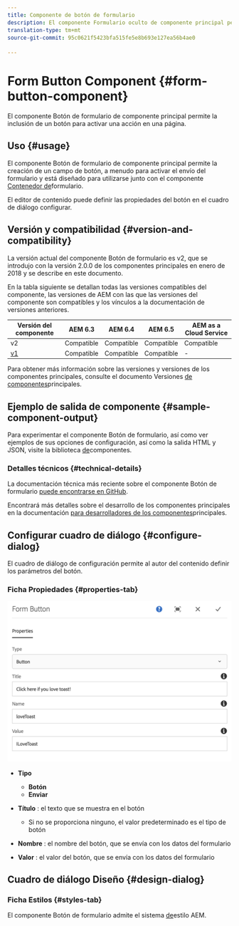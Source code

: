 ```yaml
---
title: Componente de botón de formulario
description: El componente Formulario oculto de componente principal permite incluir un campo oculto en un formulario.
translation-type: tm+mt
source-git-commit: 95c0621f5423bfa515fe5e8b693e127ea56b4ae0

---
```



# Form Button Component {#form-button-component}

El componente Botón de formulario de componente principal permite la inclusión de un botón para activar una acción en una página.

## Uso {#usage}

El componente Botón de formulario de componente principal permite la creación de un campo de botón, a menudo para activar el envío del formulario y está diseñado para utilizarse junto con el componente [Contenedor de](form-container.md)formulario.

El editor de contenido puede definir las propiedades del botón en el cuadro de diálogo [](#configure-dialog)configurar.

## Versión y compatibilidad {#version-and-compatibility}

La versión actual del componente Botón de formulario es v2, que se introdujo con la versión 2.0.0 de los componentes principales en enero de 2018 y se describe en este documento.

En la tabla siguiente se detallan todas las versiones compatibles del componente, las versiones de AEM con las que las versiones del componente son compatibles y los vínculos a la documentación de versiones anteriores.

| Versión del componente | AEM 6.3 | AEM 6.4 | AEM 6.5 | AEM as a Cloud Service |
|--- |--- |--- |--- |---|
| v2 | Compatible | Compatible | Compatible | Compatible |
| [v1](/help/components/v1/form-button-v1.md) | Compatible | Compatible | Compatible | - |

Para obtener más información sobre las versiones y versiones de los componentes principales, consulte el documento Versiones [de componentes](/help/versions.md)principales.

## Ejemplo de salida de componente {#sample-component-output}

Para experimentar el componente Botón de formulario, así como ver ejemplos de sus opciones de configuración, así como la salida HTML y JSON, visite la biblioteca [de](https://adobe.com/go/aem_cmp_library_form_button)componentes.

### Detalles técnicos {#technical-details}

La documentación técnica más reciente sobre el componente Botón de formulario [puede encontrarse en GitHub](https://adobe.com/go/aem_cmp_tech_form_button_v2).

Encontrará más detalles sobre el desarrollo de los componentes principales en la documentación [para desarrolladores de los componentes](/help/developing/overview.md)principales.

## Configurar cuadro de diálogo {#configure-dialog}

El cuadro de diálogo de configuración permite al autor del contenido definir los parámetros del botón.

### Ficha Propiedades {#properties-tab}

![](/help/assets/screen_shot_2018-01-12at120433.png)

* **Tipo**

   * **Botón**
   * **Enviar**

* **Título** : el texto que se muestra en el botón

   * Si no se proporciona ninguno, el valor predeterminado es el tipo de botón

* **Nombre** : el nombre del botón, que se envía con los datos del formulario
* **Valor** : el valor del botón, que se envía con los datos del formulario

## Cuadro de diálogo Diseño {#design-dialog}

### Ficha Estilos {#styles-tab}

El componente Botón de formulario admite el sistema [de](/help/get-started/authoring.md#component-styling)estilo AEM.
